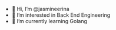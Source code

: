 - 👋 Hi, I’m @jasmineerina
- 👀 I’m interested in Back End Engineering
- 🌱 I’m currently learning Golang

<!---
jasmineerina/jasmineerina is a ✨ special ✨ repository because its `README.md` (this file) appears on your GitHub profile.
You can click the Preview link to take a look at your changes.
--->
